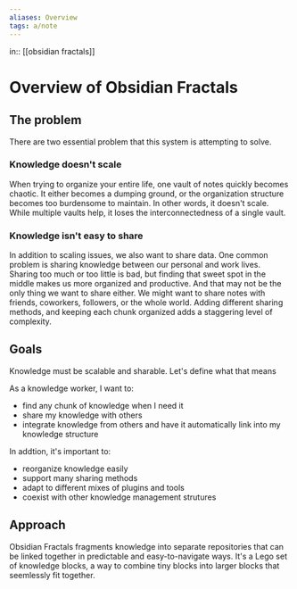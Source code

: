 ```yaml
---
aliases: Overview
tags: a/note
---
```

in:: [[obsidian fractals]]

# Overview of Obsidian Fractals
## The problem
There are two essential problem that this system is attempting to solve.

### Knowledge doesn't scale
When trying to organize your entire life, one vault of notes quickly becomes chaotic. It either becomes a dumping ground, or the organization structure becomes too burdensome to maintain. In other words, it doesn't scale. While multiple vaults help, it loses the interconnectedness of a single vault.

### Knowledge isn't easy to share
In addition to scaling issues, we also want to share data. One common problem is sharing knowledge between our personal and work lives. Sharing too much or too little is bad, but finding that sweet spot in the middle makes us more organized and productive. And that may not be the only thing we want to share either. We might want to share notes with friends, coworkers, followers, or the whole world. Adding different sharing methods, and keeping each chunk organized adds a staggering level of complexity.

## Goals
Knowledge must be scalable and sharable. Let's define what that means

As a knowledge worker, I want to:
- find any chunk of knowledge when I need it
- share my knowledge with others
- integrate knowledge from others and have it automatically link into my knowledge structure

In addtion, it's important to:
- reorganize knowledge easily
- support many sharing methods
- adapt to different mixes of plugins and tools
- coexist with other knowledge management strutures

## Approach
Obsidian Fractals fragments knowledge into separate repositories that can be linked together in predictable and easy-to-navigate ways. It's a Lego set of knowledge blocks, a way to combine tiny blocks into larger blocks that seemlessly fit together.
